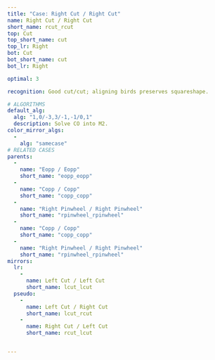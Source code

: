```yaml
---
title: "Case: Right Cut / Right Cut"
name: Right Cut / Right Cut
short_name: rcut_rcut
top: Cut
top_short_name: cut
top_lr: Right
bot: Cut
bot_short_name: cut
bot_lr: Right

optimal: 3

recognition: Good cut/cut; aligning birds preserves squareshape.

# ALGORITHMS
default_alg:
  alg: "1,0/-3,3/-1,-1/0,1"
  description: Solve CO into M2.
color_mirror_algs:
  -
    alg: "samecase"
# RELATED CASES
parents:
  -
    name: "Eopp / Eopp"
    short_name: "eopp_eopp"
  -
    name: "Copp / Copp"
    short_name: "copp_copp"
  -
    name: "Right Pinwheel / Right Pinwheel"
    short_name: "rpinwheel_rpinwheel"
  -
    name: "Copp / Copp"
    short_name: "copp_copp"
  -
    name: "Right Pinwheel / Right Pinwheel"
    short_name: "rpinwheel_rpinwheel"
mirrors:
  lr:
    -
      name: Left Cut / Left Cut
      short_name: lcut_lcut
  pseudo:
    -
      name: Left Cut / Right Cut
      short_name: lcut_rcut
    -
      name: Right Cut / Left Cut
      short_name: rcut_lcut


---
```


